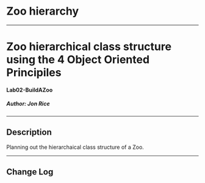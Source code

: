 # Zoo hierarchy
------------------------------

# Zoo hierarchical class structure using the 4 Object Oriented Principiles 
#### Lab02-BuildAZoo
##### *Author: Jon Rice*

------------------------------

## Description
Planning out the hierarchaical class structure of a Zoo.  

------------------------------



## Change Log
